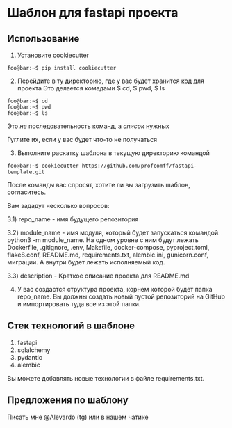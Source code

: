 # Шаблон для fastapi проекта

## Использование
1) Установите cookiecutter 
```console
foo@bar:~$ pip install cookiecutter
```

2) Перейдите в ту директорию, где у вас будет хранится код для проекта
Это делается комадами $ cd, $ pwd, $ ls
```console
foo@bar:~$ cd
foo@bar:~$ pwd
foo@bar:~$ ls
```
Это _не_ последовательность команд, а _список_ нужных

Гуглите их, если у вас будет что-то не получаться

3) Выполните раскатку шаблона в текущую директорию командой
```console
foo@bar:~$ cookiecutter https://github.com/profcomff/fastapi-template.git
```

После команды вас спросят, хотите ли вы загрузить шаблон, согласитесь.

Вам зададут несколько вопросов:

3.1) repo_name - имя будущего репозитория

3.2) module_name - имя модуля, который будет запускаться командой: python3 -m module_name. На одном уровне с ним будут лежать Dockerfile, .gitignore, .env, Makefile, docker-compose, pyproject.toml, flake8.conf, README.md, requirements.txt, alembic.ini, gunicorn.conf, миграции. А внутри будет лежать исполняемый код.

3.3) description - Краткое описание проекта для README.md

4) У вас создастся структура проекта, корнем которой будет папка repo_name. Вы должны создать новый пустой репозиторий на GitHub и импортировать туда все из этой папки.

## Стек технологий в шаблоне

1) fastapi
2) sqlalchemy
3) pydantic
4) alembic

Вы можете добавлять новые технологии в файле requirements.txt.

## Предложения по шаблону

Писать мне @Alevardo (tg) или в нашем чатике
